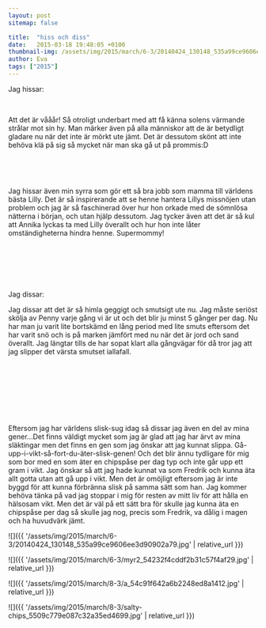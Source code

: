 ```yaml
---
layout: post
sitemap: false

title:  "hiss och diss"
date:   2015-03-18 19:48:05 +0100
thumbnail-img: /assets/img/2015/march/6-3/20140424_130148_535a99ce9606ee3d90902a79.jpg
author: Eva
tags: ["2015"]
---
```


Jag hissar: 




 




Att det är vååår! Så otroligt underbart med att få känna solens värmande strålar mot sin hy. Man märker även på alla människor att de är betydligt gladare nu när det inte är mörkt ute jämt. Det är dessutom skönt att inte behöva klä på sig så mycket när man ska gå ut på prommis:D




 










 




Jag hissar även min syrra som gör ett så bra jobb som mamma till världens bästa Lilly. Det är så inspirerande att se henne hantera Lillys missnöjen utan problem och jag är så faschinerad över hur hon orkade med de sömnlösa nätterna i början, och utan hjälp dessutom. Jag tycker även att det är så kul att Annika lyckas ta med Lilly överallt och hur hon inte låter omständigheterna hindra henne. Supermommy!




 










 







 




Jag dissar: 




Jag dissar att det är så himla geggigt och smutsigt ute nu. Jag måste seriöst skölja av Penny varje gång vi är ut och det blir ju minst 5 gånger per dag. Nu har man ju varit lite bortskämd en lång period med lite smuts eftersom det har varit snö och is på marken jämfört med nu när det är jord och sand överallt. Jag längtar tills de har sopat klart alla gångvägar för då tror jag att jag slipper det värsta smutset iallafall. 




 
















 







 







 




Eftersom jag har världens slisk-sug idag så dissar jag även en del av mina gener...Det finns väldigt mycket som jag är glad att jag har ärvt av mina släktingar men det finns en gen som jag önskar att jag kunnat slippa. Gå-upp-i-vikt-så-fort-du-äter-slisk-genen! Och det blir ännu tydligare för mig som bor med en som äter en chipspåse per dag typ och inte går upp ett gram i vikt. Jag önskar så att jag hade kunnat va som Fredrik och kunna äta allt gotta utan att gå upp i vikt. Men det är omöjligt eftersom jag är inte byggd för att kunna förbränna slisk på samma sätt som han. Jag kommer behöva tänka på vad jag stoppar i mig för resten av mitt liv för att hålla en hälsosam vikt. Men det är väl på ett sätt bra för skulle jag kunna äta en chipspåse per dag så skulle jag nog, precis som Fredrik, va dålig i magen och ha huvudvärk jämt.

![]({{ '/assets/img/2015/march/6-3/20140424_130148_535a99ce9606ee3d90902a79.jpg'  | relative_url }})

![]({{ '/assets/img/2015/march/6-3/myr2_54232f4cddf2b31c57f4af29.jpg'  | relative_url }})

![]({{ '/assets/img/2015/march/8-3/a_54c91f642a6b2248ed8a1412.jpg'  | relative_url }})

![]({{ '/assets/img/2015/march/8-3/salty-chips_5509c779e087c32a35ed4699.jpg'  | relative_url }})

